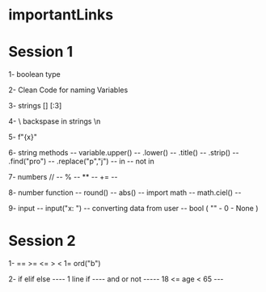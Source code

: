 # importantLinks


# Session 1

1- boolean type

2- Clean Code for naming Variables

3- strings [] [:3]

4- \ backspase in strings \n

5-  f"{x}"

6- string methods --  variable.upper() --  .lower()  --  .title()  --  .strip()  --  .find("pro")  --  .replace("p","j")  --  in   --  not in

7- numbers // --  % -- ** -- += --

8- number function  -- round()  --  abs()  -- import math -- math.ciel() --

9-  input --  input("x: ")  -- converting data from user -- bool ( "" - 0 - None )

# Session 2

1-   ==  >=  <=  >  <  1=   ord("b")

2- if   elif else  ---- 1 line if  ---- and or not  -----  18 <= age < 65  ---
